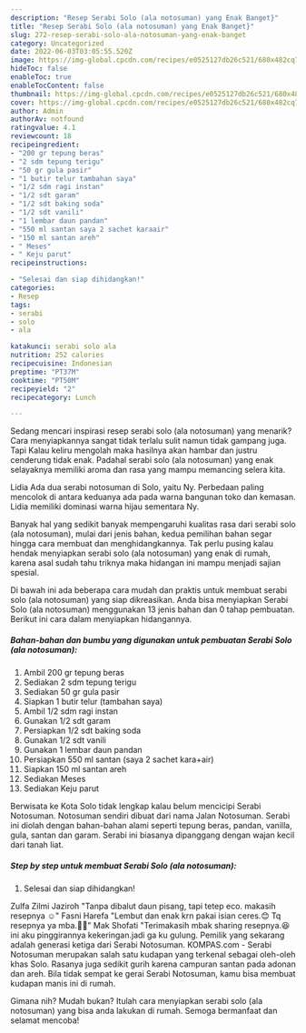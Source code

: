 ```yaml
---
description: "Resep Serabi Solo (ala notosuman) yang Enak Banget}"
title: "Resep Serabi Solo (ala notosuman) yang Enak Banget}"
slug: 272-resep-serabi-solo-ala-notosuman-yang-enak-banget
category: Uncategorized
date: 2022-06-03T03:05:55.520Z
image: https://img-global.cpcdn.com/recipes/e0525127db26c521/680x482cq70/serabi-solo-ala-notosuman-foto-resep-utama.jpg
hideToc: false
enableToc: true
enableTocContent: false
thumbnail: https://img-global.cpcdn.com/recipes/e0525127db26c521/680x482cq70/serabi-solo-ala-notosuman-foto-resep-utama.jpg
cover: https://img-global.cpcdn.com/recipes/e0525127db26c521/680x482cq70/serabi-solo-ala-notosuman-foto-resep-utama.jpg
author: Admin
authorAv: notfound
ratingvalue: 4.1
reviewcount: 18
recipeingredient:
- "200 gr tepung beras"
- "2 sdm tepung terigu"
- "50 gr gula pasir"
- "1 butir telur tambahan saya"
- "1/2 sdm ragi instan"
- "1/2 sdt garam"
- "1/2 sdt baking soda"
- "1/2 sdt vanili"
- "1 lembar daun pandan"
- "550 ml santan saya 2 sachet karaair"
- "150 ml santan areh"
- " Meses"
- " Keju parut"
recipeinstructions:

- "Selesai dan siap dihidangkan!"
categories:
- Resep
tags:
- serabi
- solo
- ala

katakunci: serabi solo ala 
nutrition: 252 calories
recipecuisine: Indonesian
preptime: "PT37M"
cooktime: "PT50M"
recipeyield: "2"
recipecategory: Lunch

---
```



Sedang mencari inspirasi resep serabi solo (ala notosuman) yang menarik? Cara menyiapkannya sangat tidak terlalu sulit namun tidak gampang juga. Tapi Kalau keliru mengolah maka hasilnya akan hambar dan justru cenderung tidak enak. Padahal serabi solo (ala notosuman) yang enak selayaknya memiliki aroma dan rasa yang mampu memancing selera kita.


Lidia Ada dua serabi notosuman di Solo, yaitu Ny. Perbedaan paling mencolok di antara keduanya ada pada warna bangunan toko dan kemasan. Lidia memiliki dominasi warna hijau sementara Ny.

Banyak hal yang sedikit banyak mempengaruhi kualitas rasa dari serabi solo (ala notosuman), mulai dari jenis bahan, kedua pemilihan bahan segar hingga cara membuat dan menghidangkannya. Tak perlu pusing kalau hendak menyiapkan serabi solo (ala notosuman) yang enak di rumah, karena asal sudah tahu triknya maka hidangan ini mampu menjadi sajian spesial.


Di bawah ini ada beberapa cara mudah dan praktis untuk membuat serabi solo (ala notosuman) yang siap dikreasikan. Anda bisa menyiapkan Serabi Solo (ala notosuman) menggunakan 13 jenis bahan dan 0 tahap pembuatan. Berikut ini cara dalam menyiapkan hidangannya.

<!--inarticleads1-->

##### Bahan-bahan dan bumbu yang digunakan untuk pembuatan Serabi Solo (ala notosuman):

1. Ambil 200 gr tepung beras
1. Sediakan 2 sdm tepung terigu
1. Sediakan 50 gr gula pasir
1. Siapkan 1 butir telur (tambahan saya)
1. Ambil 1/2 sdm ragi instan
1. Gunakan 1/2 sdt garam
1. Persiapkan 1/2 sdt baking soda
1. Gunakan 1/2 sdt vanili
1. Gunakan 1 lembar daun pandan
1. Persiapkan 550 ml santan (saya 2 sachet kara+air)
1. Siapkan 150 ml santan areh
1. Sediakan  Meses
1. Sediakan  Keju parut


Berwisata ke Kota Solo tidak lengkap kalau belum mencicipi Serabi Notosuman. Notosuman sendiri dibuat dari nama Jalan Notosuman. Serabi ini diolah dengan bahan-bahan alami seperti tepung beras, pandan, vanilla, gula, santan dan garam. Serabi ini biasanya dipanggang dengan wajan kecil dari tanah liat. 

<!--inarticleads2-->

##### Step by step untuk membuat Serabi Solo (ala notosuman):


1. Selesai dan siap dihidangkan!

Zulfa Zilmi Jaziroh &#34;Tanpa dibalut daun pisang, tapi tetep eco. makasih resepnya ☺️&#34; Fasni Harefa &#34;Lembut dan enak krn pakai isian ceres.😊 Tq resepnya ya mba.🙏🙏&#34; Mak Shofati &#34;Terimakasih mbak sharing resepnya.😆 ini aku pinggirannya kekeringan.jadi ga ku gulung. Pemilik yang sekarang adalah generasi ketiga dari Serabi Notosuman. KOMPAS.com - Serabi Notosuman merupakan salah satu kudapan yang terkenal sebagai oleh-oleh khas Solo. Rasanya juga sedikit gurih karena campuran santan pada adonan dan areh. Bila tidak sempat ke gerai Serabi Notosuman, kamu bisa membuat kudapan manis ini di rumah. 

Gimana nih? Mudah bukan? Itulah cara menyiapkan serabi solo (ala notosuman) yang bisa anda lakukan di rumah. Semoga bermanfaat dan selamat mencoba!
